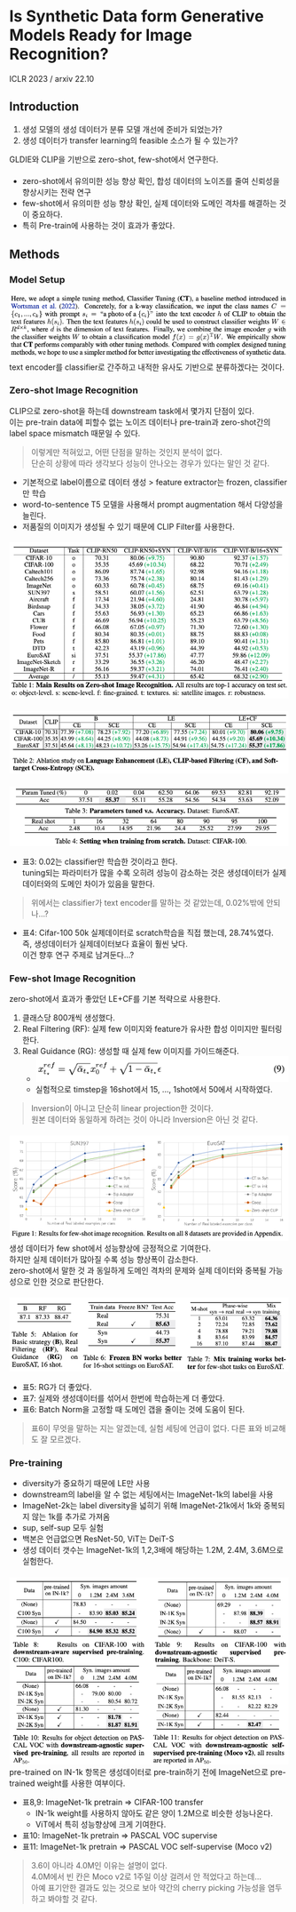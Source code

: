 Is Synthetic Data form Generative Models Ready for Image Recognition?
===
ICLR 2023 / arxiv 22.10
####
## Introduction
1. 생성 모델의 생성 데이터가 분류 모델 개선에 준비가 되었는가?
2. 생성 데이터가 transfer learning의 feasible 소스가 될 수 있는가?  

GLDIE와 CLIP을 기반으로 zero-shot, few-shot에서 연구한다.
####
* zero-shot에서 유의미한 성능 향상 확인, 합성 데이터의 노이즈를 줄여 신뢰성을 향상시키는 전략 연구  
* few-shot에서 유의미한 성능 향상 확인, 실제 데이터와 도메인 격차를 해결하는 것이 중요하다.  
* 특히 Pre-train에 사용하는 것이 효과가 좋았다.  
###
## Methods
### Model Setup
![img.png](img.png)  
text encoder를 classifier로 간주하고 내적한 유사도 기반으로 분류하겠다는 것이다.
####
### Zero-shot Image Recognition  
CLIP으로 zero-shot을 하는데 downstream task에서 몇가지 단점이 있다.  
이는 pre-train data에 피할수 없는 노이즈 데이터나 pre-train과 zero-shot간의 label space mismatch 때문일 수 있다.  
> 이렇게만 적혀있고, 어떤 단점을 말하는 것인지 분석이 없다.  
> 단순히 상황에 따라 생각보다 성능이 안나오는 경우가 있다는 말인 것 같다.  

* 기본적으로 label이름으로 데이터 생성 > feature extractor는 frozen, classifier만 학습  
* word-to-sentence T5 모델을 사용해서 prompt augmentation 해서 다양성을 늘린다.  
* 저품질의 이미지가 생성될 수 있기 때문에 CLIP Filter를 사용한다.  
####
![img_1.png](img_1.png)   
####
![img_2.png](img_2.png)
####
![img_3.png](img_3.png)
* 표3: 0.02는 classifier만 학습한 것이라고 한다.  
    tuning되는 파라미터가 많을 수록 오히려 성능이 감소하는 것은 생성데이터가 실제데이터와의 도메인 차이가 있음을 말한다.  
> 위에서는 classifier가 text encoder를 말하는 것 같았는데, 0.02%밖에 안되나...?
* 표4: Cifar-100 50k 실제데이터로 scratch학습을 직접 했는데, 28.74%였다.  
    즉, 생성데이터가 실제데이터보다 효율이 훨씬 낮다.  
    이건 향후 연구 주제로 남겨둔다...? 
###

### Few-shot Image Recognition  
zero-shot에서 효과가 좋았던 LE+CF를 기본 적략으로 사용한다.
1. 클래스당 800개씩 생성했다.
2. Real Filtering (RF): 실제 few 이미지와 feature가 유사한 합성 이미지만 필터링한다.  
3. Real Guidance (RG): 생성할 때 실제 few 이미지를 가이드해준다.  
   * ![img_4.png](img_4.png)  
   * 실험적으로 timstep을 16shot에서 15, ..., 1shot에서 50에서 시작하였다.
> Inversion이 아니고 단순히 linear projection한 것이다.  
> 원본 데이터와 동일하게 하려는 것이 아니라 Inversion은 아닌 것 같다.  
####
![img_5.png](img_5.png)  
생성 데이터가 few shot에서 성능향상에 긍정적으로 기여한다.  
하지만 실제 데이터가 많아질 수록 성능 향상폭이 감소한다.  
zero-shot에서 말한 것 과 동일하게 도메인 격차의 문제와 실제 데이터와 중복될 가능성으로 인한 것으로 판단한다.  
####
![img_6.png](img_6.png)  
* 표5: RG가 더 좋았다.  
* 표7: 실제와 생성데이터를 섞어서 한번에 학습하는게 더 좋았다.  
* 표6: Batch Norm을 고정할 때 도메인 갭을 줄이는 것에 도움이 된다.  
> 표6이 무엇을 말하는 지는 알겠는데, 실험 세팅에 언급이 없다. 다른 표와 비교해도 잘 모르겠다.
###
          
### Pre-training  
* diversity가 중요하기 때문에 LE만 사용
* downstream의 label을 알 수 없는 세팅에서는 ImageNet-1k의 label을 사용
* ImageNet-2k는 label diversity을 넓히기 위해 ImageNet-21k에서 1k와 중복되지 않는 1k를 추가로 가져옴
* sup, self-sup 모두 실험  
* 백본은 언급없으면 ResNet-50, ViT는 DeiT-S  
* 생성 데이터 갯수는 ImageNet-1k의 1,2,3배에 해당하는 1.2M, 2.4M, 3.6M으로 실험한다.
####
![img_7.png](img_7.png)  
pre-trained on IN-1k 항목은 생성데이터로 pre-train하기 전에 ImageNet으로 pre-trained weight를 사용한 여부이다.
* 표8,9: ImageNet-1k pretrain => CIFAR-100 transfer  
  * IN-1k weight를 사용하지 않아도 같은 양이 1.2M으로 비슷한 성능나온다.  
  * ViT에서 특히 성능향상에 크게 기여한다.  
* 표10: ImageNet-1k pretrain => PASCAL VOC supervise  
* 표11: ImageNet-1k pretrain => PASCAL VOC self-supervise (Moco v2)
> 3.6이 아니라 4.0M인 이유는 설명이 없다.  
> 4.0M에서 빈 칸은 Moco v2로 1주일 이상 걸려서 안 적었다고 하는데...  
> 아예 표기안한 결과도 있는 것으로 보아 약간의 cherry picking 가능성을 염두하고 봐야할 것 같다.  
